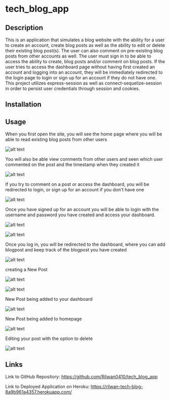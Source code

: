 # tech_blog_app

## Description
This is an application that simulates a blog website with the ability for a user to create an account, create blog posts as well as the ability to edit or delete their existing blog post(s). The user can also comment on pre-existing blog posts from other accounts as well. The user must sign in to be able to access the ability to create, blog posts and/or comment on blog posts. If the user tries to access the dashboard page without having first created an account and logging into an account, they will be immediately redirected to the login page to login or sign up for an account if they do not have one. This project utilizes express-session as well as connect-sequelize-session in order to persist user credentials through session and cookies.

## Installation


## Usage

When you first open the site, you will see the home page where you will be able to read existing blog posts from other users 

![alt text](./assets/images/homepageExample.png)  

You will also be able view comments from other users and seen which user commented on the post and the timestamp when they created it  

![alt text](./assets/images/commentExample.png)  

If you try to comment on a post or access the dashboard, you will be redirected to login, or sign up for an account if you don't have one  

![alt text](./assets/images/loginExample.png)  

Once you have signed up for an account you will be able to login with the username and password you have created and access your dashboard.  

![alt text](./assets/images/signupForm3.png)  

![alt text](./assets/images/loginExample2.png)  

Once you log in, you will be redirected to the dashboard, where you can add blogpost and keep track of the blogpost you have created

![alt text](./assets/images/dashboardExample.png)  

creating a New Post 

![alt text](./assets/images/createNewPostExample.png)  

![alt text](./assets/images/createNewPostExample2.png)  


New Post being added to your dashboard  

![alt text](./assets/images/addedBlogPostExample.png)

New Post being added to homepage  

![alt text](./assets/images/addednewPost.png)

Editing your post with the option to delete

![alt text](./assets/images/editPostExample.png)





## Links

Link to GitHub Repository: https://github.com/Rilwan0410/tech_blog_app  

Link to Deployed Application on Heroku: https://rilwan-tech-blog-8a9b961a4357.herokuapp.com/  

